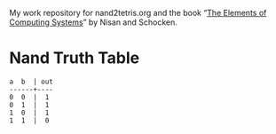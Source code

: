 
My work repository for nand2tetris.org and the book &ldquo;[The Elements of Computing Systems](http://www.amazon.com/gp/product/0262640686/ref=as_li_ss_tl?ie=UTF8&camp=1789&creative=390957&creativeASIN=0262640686&linkCode=as2&tag=hlidskialf-20)&rdquo; by Nisan and Schocken.

Nand Truth Table
================
```
a  b  | out
------+----
0  0  |  1
0  1  |  1
1  0  |  1
1  1  |  0
```